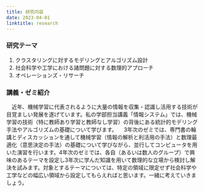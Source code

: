 ```yaml
---
title: 研究内容
date: 2023-04-01
linktitle: research
---
```


### 研究テーマ
1. クラスタリングに対するモデリングとアルゴリズム設計
2. 社会科学や工学における諸問題に対する数理的アプローチ
3. オペレーションズ・リサーチ

### 講義・ゼミ紹介
　近年、機械学習に代表されるように大量の情報を収集・認識し活用する技術が目覚ましい発展を遂げています。私の学部担当講義「情報システム」では、機械学習の技術（特に教師あり学習と教師なし学習）の背後にある統計的モデリング手法やアルゴリズムの基礎について学びます。
　3年次のゼミでは、専門書の輪講とディスカッションを通して機械学習（情報の解析と利活用の手法）と数理最適化（意思決定の手法）の基礎について学びながら、並行してコンピュータを用いた演習を行います。4年次のゼミでは、各自（あるいは数人のグループ）で興味のあるテーマを設定し3年次に学んだ知識を用いて数理的な立場から検討し解決を試みます。対象とするテーマについては、特定の領域に限定せず社会科学や工学などの幅広い領域から設定してもらえればと思います。一緒に考えていきましょう。